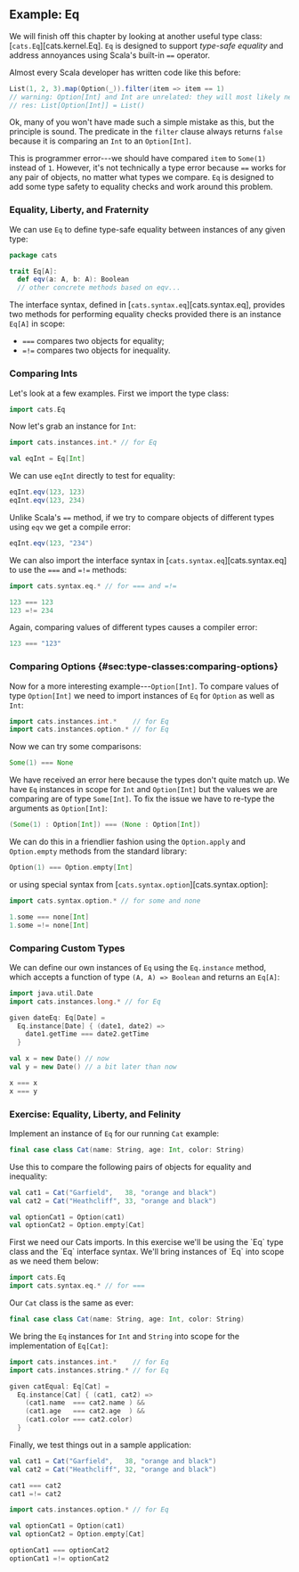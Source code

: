 ## Example: Eq

We will finish off this chapter by looking at another useful type class:
[`cats.Eq`][cats.kernel.Eq].
`Eq` is designed to support *type-safe equality*
and address annoyances using Scala's built-in `==` operator.

Almost every Scala developer has written code like this before:

```scala
List(1, 2, 3).map(Option(_)).filter(item => item == 1)
// warning: Option[Int] and Int are unrelated: they will most likely never compare equal
// res: List[Option[Int]] = List()

```

Ok, many of you won't have made such a simple mistake as this,
but the principle is sound.
The predicate in the `filter` clause always returns `false`
because it is comparing an `Int` to an `Option[Int]`.

This is programmer error---we
should have compared `item` to `Some(1)` instead of `1`.
However, it's not technically a type error because
`==` works for any pair of objects, no matter what types we compare.
`Eq` is designed to add some type safety to equality checks
and work around this problem.

### Equality, Liberty, and Fraternity

We can use `Eq` to define type-safe equality
between instances of any given type:

```scala
package cats

trait Eq[A]:
  def eqv(a: A, b: A): Boolean
  // other concrete methods based on eqv...
```

The interface syntax, defined in [`cats.syntax.eq`][cats.syntax.eq],
provides two methods for performing equality checks
provided there is an instance `Eq[A]` in scope:

 - `===` compares two objects for equality;
 - `=!=` compares two objects for inequality.

### Comparing Ints

Let's look at a few examples. First we import the type class:

```scala mdoc:silent:reset-object
import cats.Eq
```

Now let's grab an instance for `Int`:

```scala mdoc:silent
import cats.instances.int.* // for Eq

val eqInt = Eq[Int]
```

We can use `eqInt` directly to test for equality:

```scala mdoc
eqInt.eqv(123, 123)
eqInt.eqv(123, 234)
```

Unlike Scala's `==` method,
if we try to compare objects of different types using `eqv`
we get a compile error:

```scala mdoc:fail
eqInt.eqv(123, "234")
```

We can also import the interface syntax in [`cats.syntax.eq`][cats.syntax.eq]
to use the `===` and `=!=` methods:

```scala mdoc:silent
import cats.syntax.eq.* // for === and =!=
```

```scala mdoc
123 === 123
123 =!= 234
```

Again, comparing values of different types causes a compiler error:

```scala mdoc:fail
123 === "123"
```

### Comparing Options {#sec:type-classes:comparing-options}

Now for a more interesting example---`Option[Int]`.
To compare values of type `Option[Int]`
we need to import instances of `Eq` for `Option` as well as `Int`:

```scala mdoc:silent
import cats.instances.int.*    // for Eq
import cats.instances.option.* // for Eq
```

Now we can try some comparisons:

```scala mdoc:fail
Some(1) === None
```

We have received an error here because the types don't quite match up.
We have `Eq` instances in scope for `Int` and `Option[Int]`
but the values we are comparing are of type `Some[Int]`.
To fix the issue we have to re-type the arguments as `Option[Int]`:

```scala mdoc
(Some(1) : Option[Int]) === (None : Option[Int])
```

We can do this in a friendlier fashion using
the `Option.apply` and `Option.empty` methods from the standard library:

```scala mdoc
Option(1) === Option.empty[Int]
```

or using special syntax from [`cats.syntax.option`][cats.syntax.option]:

```scala mdoc:silent
import cats.syntax.option.* // for some and none
```

```scala mdoc
1.some === none[Int]
1.some =!= none[Int]
```

### Comparing Custom Types

We can define our own instances of `Eq` using the `Eq.instance` method,
which accepts a function of type `(A, A) => Boolean` and returns an `Eq[A]`:

```scala mdoc:silent
import java.util.Date
import cats.instances.long.* // for Eq
```

```scala mdoc:silent
given dateEq: Eq[Date] =
  Eq.instance[Date] { (date1, date2) =>
    date1.getTime === date2.getTime
  }
```

```scala mdoc:silent
val x = new Date() // now
val y = new Date() // a bit later than now
```

```scala mdoc
x === x
x === y
```

### Exercise: Equality, Liberty, and Felinity

Implement an instance of `Eq` for our running `Cat` example:

```scala mdoc:silent
final case class Cat(name: String, age: Int, color: String)
```

Use this to compare the following pairs of objects for equality and inequality:

```scala mdoc:silent
val cat1 = Cat("Garfield",   38, "orange and black")
val cat2 = Cat("Heathcliff", 33, "orange and black")

val optionCat1 = Option(cat1)
val optionCat2 = Option.empty[Cat]
```

<div class="solution">
First we need our Cats imports.
In this exercise we'll be using the `Eq` type class
and the `Eq` interface syntax.
We'll bring instances of `Eq` into scope as we need them below:

```scala mdoc:silent:reset-object
import cats.Eq
import cats.syntax.eq.* // for ===
```

Our `Cat` class is the same as ever:

```scala mdoc:silent
final case class Cat(name: String, age: Int, color: String)
```

We bring the `Eq` instances for `Int` and `String`
into scope for the implementation of `Eq[Cat]`:

```scala mdoc:silent
import cats.instances.int.*    // for Eq
import cats.instances.string.* // for Eq

given catEqual: Eq[Cat] =
  Eq.instance[Cat] { (cat1, cat2) =>
    (cat1.name  === cat2.name ) &&
    (cat1.age   === cat2.age  ) &&
    (cat1.color === cat2.color)
  }
```

Finally, we test things out in a sample application:

```scala mdoc
val cat1 = Cat("Garfield",   38, "orange and black")
val cat2 = Cat("Heathcliff", 32, "orange and black")

cat1 === cat2
cat1 =!= cat2
```

```scala mdoc:silent
import cats.instances.option.* // for Eq
```

```scala mdoc
val optionCat1 = Option(cat1)
val optionCat2 = Option.empty[Cat]

optionCat1 === optionCat2
optionCat1 =!= optionCat2
```
</div>
